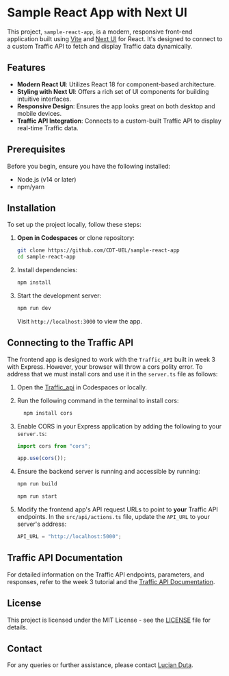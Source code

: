 # Sample React App with Next UI

This project, `sample-react-app`, is a modern, responsive front-end application built using [Vite](https://vitejs.dev/) and [Next UI](https://nextui.org/react) for React. It's designed to connect to a custom Traffic API to fetch and display Traffic data dynamically.

## Features

- **Modern React UI**: Utilizes React 18 for component-based architecture.
- **Styling with Next UI**: Offers a rich set of UI components for building intuitive interfaces.
- **Responsive Design**: Ensures the app looks great on both desktop and mobile devices.
- **Traffic API Integration**: Connects to a custom-built Traffic API to display real-time Traffic data.

## Prerequisites

Before you begin, ensure you have the following installed:

- Node.js (v14 or later)
- npm/yarn

## Installation

To set up the project locally, follow these steps:

1. **Open in Codespaces** or clone repository:

   ```bash
   git clone https://github.com/CDT-UEL/sample-react-app
   cd sample-react-app
   ```

2. Install dependencies:

   ```bash
   npm install
   ```

3. Start the development server:

   ```bash
   npm run dev
   ```

   Visit `http://localhost:3000` to view the app.

## Connecting to the Traffic API

The frontend app is designed to work with the `Traffic_API` built in week 3 with Express. However, your browser will throw a cors polity error. To address that we must install cors and use it in the `server.ts` file as follows:

1. Open the [Traffic_api](https://github.com/lucian-duta/Traffic_api) in Codespaces or locally.
2. Run the following command in the terminal to install cors:

   ```bash
     npm install cors
   ```

2. Enable CORS in your Express application by adding the following to your `server.ts`:

   ```typescript
   import cors from "cors";
   
   app.use(cors());
   ```

3. Ensure the backend server is running and accessible by running:

   ```bash
   npm run build
   
   npm run start
   ```

4. Modify the frontend app's API request URLs to point to **your** Traffic API endpoints. In the `src/api/actions.ts` file, update the `API_URL` to your server's address:

   ```typescript
   API_URL = "http://localhost:5000";
   ```

## Traffic API Documentation

For detailed information on the Traffic API endpoints, parameters, and responses, refer to the week 3 tutorial and the [Traffic API Documentation](https://github.com/lucian-duta/Traffic_api).

## License

This project is licensed under the MIT License - see the [LICENSE](LICENSE) file for details.

## Contact

For any queries or further assistance, please contact [Lucian Duta](mailto:l.duta@uel.ac.uk).
